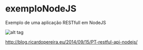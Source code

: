 # exemploNodeJS
Exemplo de uma aplicação RESTfull em NodeJS

![alt tag](https://nodejs.org/static/images/logo.svg)

http://blog.ricardopereira.eu/2014/09/15/PT-restful-api-nodejs/
